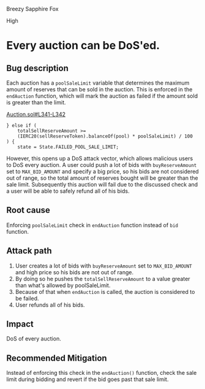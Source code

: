 Breezy Sapphire Fox

High

# Every auction can be DoS'ed.

## Bug description
Each auction has a `poolSaleLimit` variable that determines the maximum amount of reserves that can be sold in the auction. This is enforced in the `endAuction` function, which will mark the auction as failed if the amount sold is greater than the limit.

[Auction.sol#L341-L342](https://github.com/sherlock-audit/2024-12-plaza-finance/blob/14a962c52a8f4731bbe4655a2f6d0d85e144c7c2/plaza-evm/src/Auction.sol#L341-L342)
```solidity
} else if (
    totalSellReserveAmount >=
    (IERC20(sellReserveToken).balanceOf(pool) * poolSaleLimit) / 100
) {
    state = State.FAILED_POOL_SALE_LIMIT;
```

However, this opens up a DoS attack vector, which allows malicious users to DoS every auction. A user could push a lot of bids with `buyReserveAmount` set to `MAX_BID_AMOUNT` and specify a big price, so his bids are not considered out of range, so the total amount of reserves bought will be greater than the sale limit. Subsequently this auction will fail due to the discussed check and a user will be able to safely refund all of his bids.

## Root cause
Enforcing `poolSaleLimit` check in `endAuction` function instead of `bid` function.

## Attack path
1. User creates a lot of bids with `buyReserveAmount` set to `MAX_BID_AMOUNT` and high price so his bids are not out of range.
2. By doing so he pushes the `totalSellReserveAmount` to a value greater than what's allowed by poolSaleLimit.
3. Because of that when `endAuction` is called, the auction is considered to be failed.
4. User refunds all of his bids.

## Impact
DoS of every auction.

## Recommended Mitigation
Instead of enforcing this check in the `endAuction()` function, check the sale limit during bidding and revert if the bid goes past that sale limit.